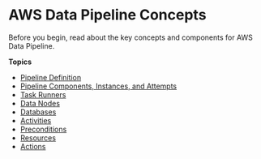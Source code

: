 # AWS Data Pipeline Concepts<a name="dp-concepts"></a>

Before you begin, read about the key concepts and components for AWS Data Pipeline\.

**Topics**
+ [Pipeline Definition](dp-how-pipeline-definition.md)
+ [Pipeline Components, Instances, and Attempts](dp-how-tasks-scheduled.md)
+ [Task Runners](dp-how-remote-taskrunner-client.md)
+ [Data Nodes](dp-concepts-datanodes.md)
+ [Databases](dp-concepts-databases.md)
+ [Activities](dp-concepts-activities.md)
+ [Preconditions](dp-concepts-preconditions.md)
+ [Resources](dp-concepts-resources.md)
+ [Actions](dp-concepts-actions.md)